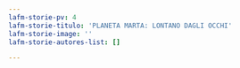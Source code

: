 ```yaml
---
lafm-storie-pv: 4
lafm-storie-titulo: 'PLANETA MARTA: LONTANO DAGLI OCCHI'
lafm-storie-image: ''
lafm-storie-autores-list: []

---
```

